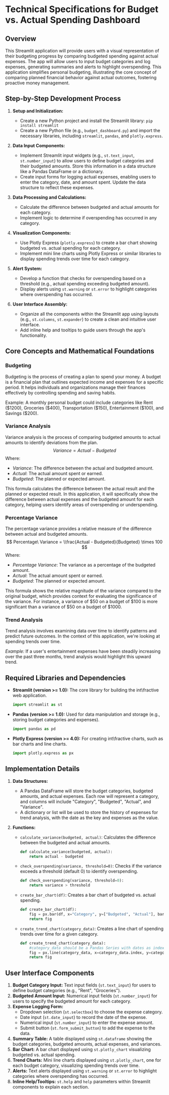 
# Technical Specifications for Budget vs. Actual Spending Dashboard

## Overview

This Streamlit application will provide users with a visual representation of their budgeting progress by comparing budgeted spending against actual expenses. The app will allow users to input budget categories and log expenses, generating summaries and alerts to highlight overspending. This application simplifies personal budgeting, illustrating the core concept of comparing planned financial behavior against actual outcomes, fostering proactive money management.

## Step-by-Step Development Process

1.  **Setup and Initialization:**
    *   Create a new Python project and install the Streamlit library: `pip install streamlit`
    *   Create a new Python file (e.g., `budget_dashboard.py`) and import the necessary libraries, including `streamlit`, `pandas`, and `plotly.express`.

2.  **Data Input Components:**
    *   Implement Streamlit input widgets (e.g., `st.text_input`, `st.number_input`) to allow users to define budget categories and their budgeted amounts. Store this information in a data structure like a Pandas DataFrame or a dictionary.
    *   Create input forms for logging actual expenses, enabling users to enter the category, date, and amount spent. Update the data structure to reflect these expenses.

3.  **Data Processing and Calculations:**
    *   Calculate the difference between budgeted and actual amounts for each category.
    *   Implement logic to determine if overspending has occurred in any category.

4.  **Visualization Components:**
    *   Use Plotly Express (`plotly.express`) to create a bar chart showing budgeted vs. actual spending for each category.
    *   Implement mini line charts using Plotly Express or similar libraries to display spending trends over time for each category.

5.  **Alert System:**
    *   Develop a function that checks for overspending based on a threshold (e.g., actual spending exceeding budgeted amount).
    *   Display alerts using `st.warning` or `st.error` to highlight categories where overspending has occurred.

6.  **User Interface Assembly:**
    *   Organize all the components within the Streamlit app using layouts (e.g., `st.columns`, `st.expander`) to create a clean and intuitive user interface.
    *   Add inline help and tooltips to guide users through the app's functionality.

## Core Concepts and Mathematical Foundations

### Budgeting
Budgeting is the process of creating a plan to spend your money. A budget is a financial plan that outlines expected income and expenses for a specific period. It helps individuals and organizations manage their finances effectively by controlling spending and saving habits.

Example: A monthly personal budget could include categories like Rent (\$1200), Groceries (\$400), Transportation (\$150), Entertainment (\$100), and Savings (\$200).

### Variance Analysis
Variance analysis is the process of comparing budgeted amounts to actual amounts to identify deviations from the plan.
$$
Variance = Actual - Budgeted
$$
Where:

*   $Variance$: The difference between the actual and budgeted amount.
*   $Actual$: The actual amount spent or earned.
*   $Budgeted$: The planned or expected amount.

This formula calculates the difference between the actual result and the planned or expected result. In this application, it will specifically show the difference between actual expenses and the budgeted amount for each category, helping users identify areas of overspending or underspending.

### Percentage Variance
The percentage variance provides a relative measure of the difference between actual and budgeted amounts.
$$
Percentage\ Variance = \\frac{Actual - Budgeted}{Budgeted} \times 100
$$
Where:

*   $Percentage\ Variance$: The variance as a percentage of the budgeted amount.
*   $Actual$: The actual amount spent or earned.
*   $Budgeted$: The planned or expected amount.

This formula shows the relative magnitude of the variance compared to the original budget, which provides context for evaluating the significance of the variance. For instance, a variance of \$50 on a budget of \$100 is more significant than a variance of \$50 on a budget of \$1000.

### Trend Analysis
Trend analysis involves examining data over time to identify patterns and predict future outcomes.  In the context of this application, we're looking at spending trends over time.

*Example:* If a user's entertainment expenses have been steadily increasing over the past three months, trend analysis would highlight this upward trend.

## Required Libraries and Dependencies

*   **Streamlit (version >= 1.0):**  The core library for building the int\fractive web application.
    ```python
    import streamlit as st
    ```
*   **Pandas (version >= 1.0):** Used for data manipulation and storage (e.g., storing budget categories and expenses).
    ```python
    import pandas as pd
    ```
*   **Plotly Express (version >= 4.0):**  For creating int\fractive charts, such as bar charts and line charts.
    ```python
    import plotly.express as px
    ```

## Implementation Details

1.  **Data Structures:**

    *   A Pandas DataFrame will store the budget categories, budgeted amounts, and actual expenses. Each row will represent a category, and columns will include "Category", "Budgeted", "Actual", and "Variance".
    *   A dictionary or list will be used to store the history of expenses for trend analysis, with the date as the key and expenses as the value.

2.  **Functions:**

    *   `calculate_variance(budgeted, actual)`:  Calculates the difference between the budgeted and actual amounts.
        ```python
        def calculate_variance(budgeted, actual):
            return actual - budgeted
        ```
    *   `check_overspending(variance, threshold=0)`:  Checks if the variance exceeds a threshold (default 0) to identify overspending.
        ```python
        def check_overspending(variance, threshold=0):
            return variance > threshold
        ```
    *   `create_bar_chart(df)`: Creates a bar chart of budgeted vs. actual spending.
        ```python
        def create_bar_chart(df):
            fig = px.bar(df, x="Category", y=["Budgeted", "Actual"], barmode="group")
            return fig
        ```
    *   `create_trend_chart(category_data)`: Creates a line chart of spending trends over time for a given category.
        ```python
        def create_trend_chart(category_data):
            #category_data should be a Pandas Series with dates as index
            fig = px.line(category_data, x=category_data.index, y=category_data.values, title="Spending Trend")
            return fig
        ```

## User Interface Components

1.  **Budget Category Input:** Text input fields (`st.text_input`) for users to define budget categories (e.g., "Rent", "Groceries").
2.  **Budgeted Amount Input:** Numerical input fields (`st.number_input`) for users to specify the budgeted amount for each category.
3.  **Expense Logging Form:**
    *   Dropdown selection (`st.selectbox`) to choose the expense category.
    *   Date input (`st.date_input`) to record the date of the expense.
    *   Numerical input (`st.number_input`) to enter the expense amount.
    *   Submit button (`st.form_submit_button`) to add the expense to the data.
4.  **Summary Table:** A table displayed using `st.dataframe` showing the budget categories, budgeted amounts, actual expenses, and variances.
5.  **Bar Chart:** A bar chart displayed using `st.plotly_chart` visualizing budgeted vs. actual spending.
6.  **Trend Charts:**  Mini line charts displayed using `st.plotly_chart`, one for each budget category, visualizing spending trends over time.
7.  **Alerts:** Text alerts displayed using `st.warning` or `st.error` to highlight categories where overspending has occurred.
8.  **Inline Help/Tooltips:**  `st.help` and `help` parameters within Streamlit components to explain each section.

